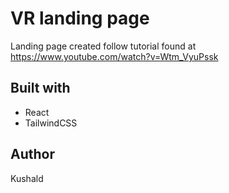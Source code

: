 # VR landing page

Landing page created follow tutorial found at https://www.youtube.com/watch?v=Wtm_VyuPssk

## Built with

- React
- TailwindCSS

## Author

Kushald
